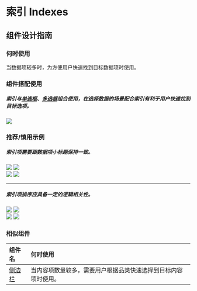 # 索引 Indexes

## 组件设计指南

### 何时使用

当数据项较多时，为方便用户快速找到目标数据项时使用。

### 组件搭配使用

##### 索引与[单选框](./radio)、[多选框](./checkbox)组合使用，在选择数据的场景配合索引有利于用户快速找到目标选项。

<div class="legend">
 <div class="item">
    <img src="https://oteam-tdesign-1258344706.cos.ap-guangzhou.myqcloud.com/site/design/mobile-guide/indexes%201.png" />
 </div>
</div>

### 推荐/慎用示例

##### 索引项需要跟数据项小标题保持一致。

<div class="legend">
  <div class="item">
    <img src="https://oteam-tdesign-1258344706.cos.ap-guangzhou.myqcloud.com/site/design/mobile-guide/indexes%202-1.png" />
    <img class="tag" src="https://oteam-tdesign-1258344706.cos.ap-guangzhou.myqcloud.com/site/doc/good.png" />
  </div>

  <div class="item">
    <img src="https://oteam-tdesign-1258344706.cos.ap-guangzhou.myqcloud.com/site/design/mobile-guide/indexes%202-2.png" />
    <img class="tag" src="https://oteam-tdesign-1258344706.cos.ap-guangzhou.myqcloud.com/site/doc/bad.png" />
  </div>
</div>

<hr />
                                                                                                          
##### 索引项排序应具备一定的逻辑相关性。

<div class="legend">
 <div class="item">
  <img src="https://oteam-tdesign-1258344706.cos.ap-guangzhou.myqcloud.com/site/design/mobile-guide/indexes%203-1.png" />
  <img class="tag" src="https://oteam-tdesign-1258344706.cos.ap-guangzhou.myqcloud.com/site/doc/good.png" />
 </div>

 <div class="item">
  <img src="https://oteam-tdesign-1258344706.cos.ap-guangzhou.myqcloud.com/site/design/mobile-guide/indexes%203-2.png" />
  <img class="tag" src="https://oteam-tdesign-1258344706.cos.ap-guangzhou.myqcloud.com/site/doc/bad.png" />
 </div>
</div>


### 相似组件

| 组件名 | 何时使用                             |
| :----- | :----------------------------------- |
| [侧边栏](./side-bar) | 当内容项数量较多，需要用户根据品类快速选择到目标内容项时使用。 |
